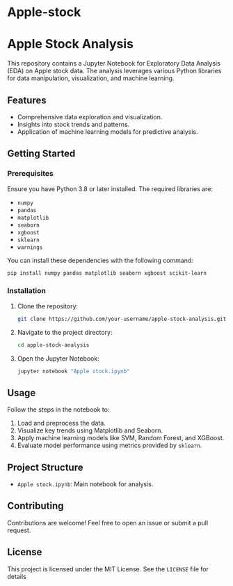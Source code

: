 # Apple-stock
# Apple Stock Analysis

This repository contains a Jupyter Notebook for Exploratory Data Analysis (EDA) on Apple stock data. The analysis leverages various Python libraries for data manipulation, visualization, and machine learning.

## Features
- Comprehensive data exploration and visualization.
- Insights into stock trends and patterns.
- Application of machine learning models for predictive analysis.

## Getting Started

### Prerequisites
Ensure you have Python 3.8 or later installed. The required libraries are:

- `numpy`
- `pandas`
- `matplotlib`
- `seaborn`
- `xgboost`
- `sklearn`
- `warnings`

You can install these dependencies with the following command:

```bash
pip install numpy pandas matplotlib seaborn xgboost scikit-learn
```

### Installation
1. Clone the repository:
   ```bash
   git clone https://github.com/your-username/apple-stock-analysis.git
   ```
2. Navigate to the project directory:
   ```bash
   cd apple-stock-analysis
   ```
3. Open the Jupyter Notebook:
   ```bash
   jupyter notebook "Apple stock.ipynb"
   ```

## Usage
Follow the steps in the notebook to:
1. Load and preprocess the data.
2. Visualize key trends using Matplotlib and Seaborn.
3. Apply machine learning models like SVM, Random Forest, and XGBoost.
4. Evaluate model performance using metrics provided by `sklearn`.

## Project Structure
- `Apple stock.ipynb`: Main notebook for analysis.

## Contributing
Contributions are welcome! Feel free to open an issue or submit a pull request.

## License
This project is licensed under the MIT License. See the `LICENSE` file for details

